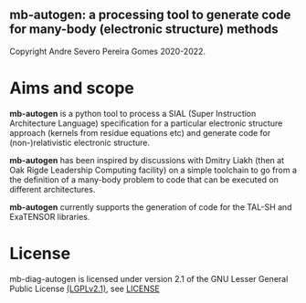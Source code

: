 ## mb-autogen: a processing tool to generate code for many-body (electronic structure) methods

Copyright Andre Severo Pereira Gomes 2020-2022.

# Aims and scope

**mb-autogen** is a python tool to process a SIAL (Super Instruction Architecture Language) specification for a particular
electronic structure approach (kernels from residue equations etc) and generate code for (non-)relativistic electronic
structure.

**mb-autogen** has been inspired by discussions with Dmitry Liakh (then at Oak Rigde Leadership Computing facility) on a simple 
toolchain to go from a the definition of a many-body problem to code that can be executed on different architectures.

**mb-autogen** currently supports the generation of code for the TAL-SH and ExaTENSOR libraries.

# License

mb-diag-autogen is licensed under version 2.1 of the GNU Lesser General Public License [(LGPLv2.1)](https://www.gnu.org/licenses/old-licenses/lgpl-2.1.en.html), see [LICENSE](LICENSE)

